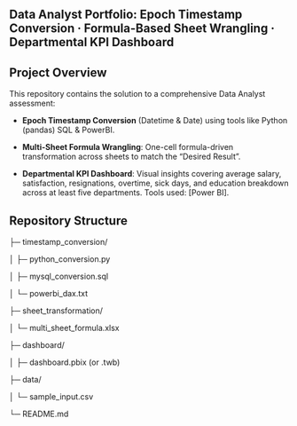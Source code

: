 ## Data Analyst Portfolio: Epoch Timestamp Conversion · Formula-Based Sheet Wrangling · Departmental KPI Dashboard


##  Project Overview
This repository contains the solution to a comprehensive Data Analyst assessment:

- **Epoch Timestamp Conversion** (Datetime & Date) using tools like Python (pandas) SQL & PowerBI.
  
- **Multi-Sheet Formula Wrangling**: One-cell formula-driven transformation across sheets to match the “Desired Result”.
  
- **Departmental KPI Dashboard**: Visual insights covering average salary, satisfaction, resignations, overtime, sick days, and education breakdown across at least five departments. Tools used: [Power BI].

##  Repository Structure

├─ timestamp_conversion/

│  ├─ python_conversion.py

│  ├─ mysql_conversion.sql

│  └─ powerbi_dax.txt

├─ sheet_transformation/

│  └─ multi_sheet_formula.xlsx

├─ dashboard/

│  ├─ dashboard.pbix  (or .twb)    

├─ data/

│  └─ sample_input.csv

└─ README.md
